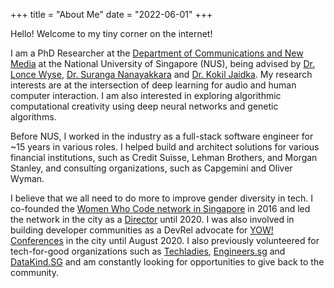 +++
title = "About Me"
date = "2022-06-01"
+++

Hello! Welcome to my tiny corner on the internet!

I am a PhD Researcher at the [Department of Communications and New Media](https://fass.nus.edu.sg/cnm/) at the National University of Singapore (NUS), being advised by [Dr. Lonce Wyse](https://lonce.org/),  [Dr. Suranga Nanayakkara](https://suranga.info/) and [Dr. Kokil Jaidka](https://kokiljaidka.wordpress.com/). My research interests are at the intersection of deep learning for audio and human computer interaction. I am also interested in exploring algorithmic computational creativity using deep neural networks and genetic algorithms. 

Before NUS, I worked in the industry as a full-stack software engineer for ~15 years in various roles. I helped build and architect solutions for various financial institutions, such as Credit Suisse, Lehman Brothers, and Morgan Stanley, and consulting organizations, such as Capgemini and Oliver Wyman. 

I believe that we all need to do more to improve gender diversity in tech. I co-founded the [Women Who Code network in Singapore](https://womenwhocode.com/singapore) in 2016 and led the network in the city as a [Director](https://str.sg/UaDP) until 2020. I was also involved in building developer communities as a DevRel advocate for [YOW! Conferences](https://yowconference.com/) in the city until August 2020. I also previously volunteered for tech-for-good organizations such as [Techladies](https://techladies.co/), [Engineers.sg](https://techladies.co/) and [DataKind.SG](https://www.datakind.org/blog/datadiving-with-datakind-singapore) and am constantly looking for opportunities to give back to the community. 
